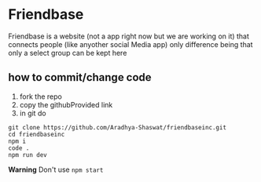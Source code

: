 # Friendbase
Friendbase is a website (not a app right now but we are working on it) that connects people (like anyother social Media app) only difference being that 
only a select group can be kept here

## how to commit/change code
1) fork the repo
2) copy the githubProvided link 
3) in git do 
```
git clone https://github.com/Aradhya-Shaswat/friendbaseinc.git
cd friendbaseinc
npm i
code .
npm run dev
```
__Warning__ Don't use `npm start`
